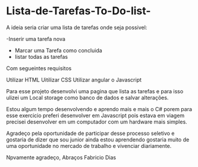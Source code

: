 # Lista-de-Tarefas-To-Do-list-

A ideia seria criar uma lista de tarefas onde seja possivel:

-Inserir uma tarefa nova 
- Marcar uma Tarefa como concluida 
- listar todas as tarefas 


Com segueintes requisitos 

Utilizar HTML
Uitilizar CSS
Utilizar angular o Javascript

Para esse projeto desenvolvi uma pagina que lista as tarefas e para isso ulizei um Local storage como banco de dados e salvar alterações.

Estou algum tempo desenvolvendo e aprendo mais e mais o C# porem para esse exercicio preferi desenvolver em Javascript pois estava em viagem precisei desenvolver em um computador com um hardware mais simples.

Agradeço pela oportunidade de participar desse processo seletivo e gostaria de dizer que sou junior ainda estou aprendendo gostaria muito de uma oportunidade no mercado de trabalho e vivenciar diariamente.

Npvamente agradeço, Abraços Fabricio Dias
